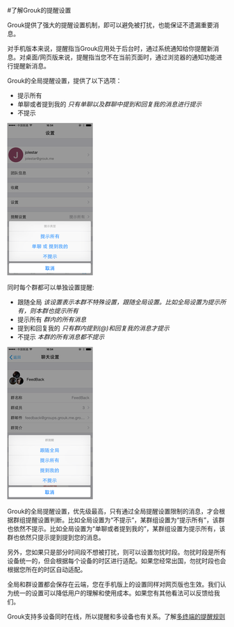 #了解Grouk的提醒设置

Grouk提供了强大的提醒设置机制，即可以避免被打扰，也能保证不遗漏重要消息。

对手机版本来说，提醒指当Grouk应用处于后台时，通过系统通知给你提醒新消息。对桌面/网页版来说，提醒指当您不在当前页面时，通过浏览器的通知功能进行提醒新消息。


Grouk的全局提醒设置，提供了以下选项：

* 提示所有
* 单聊或者提到我的 *只有单聊以及群聊中提到和回复我的消息进行提示*
* 不提示


![iPhone版全局提醒设置](imgs/global-notify-350.png)

同时每个群都可以单独设置提醒:
* 跟随全局 *该设置表示本群不特殊设置，跟随全局设置。比如全局设置为提示所有，则本群也提示所有*
* 提示所有 *群内的所有消息*
* 提到和回复我的 *只有群内提到(@)和回复我的消息才提示*
* 不提示 *本群的所有消息都不提示*

![iPhone版群组提醒设置](imgs/group-notify-350.png)

Grouk的全局提醒设置，优先级最高，只有通过全局提醒设置限制的消息，才会根据群组提醒设置判断。比如全局设置为“不提示”，某群组设置为“提示所有”，该群也依然不提示。比如全局设置为“单聊或者提到我的”，某群组设置为提示所有，该群也依然只提示提到提到您的消息。

另外，您如果只是部分时间段不想被打扰，则可以设置勿扰时段。勿扰时段是所有设备统一的，但会根据每个设备的时区进行适配。如果您经常出国，勿扰时段也会根据您所在的时区自动适配。

全局和群设置都会保存在云端，您在手机版上的设置同样对网页版也生效。我们认为统一的设置可以降低用户的理解和使用成本。如果您有其他看法可以反馈给我们。

Grouk支持多设备同时在线，所以提醒和多设备也有关系。了解[多终端的提醒规则](multi-devices-notification.md)

